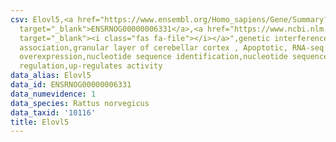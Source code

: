 ```yaml
---
csv: Elovl5,<a href="https://www.ensembl.org/Homo_sapiens/Gene/Summary?db=core;g=ENSRNOG00000006331"
  target="_blank">ENSRNOG00000006331</a>,<a href="https://www.ncbi.nlm.nih.gov/pubmed/30467350"
  target="_blank"><i class="fas fa-file"></i></a>",genetic interference,functional
  association,granular layer of cerebellar cortex , Apoptotic, RNA-seq assay, hsf-1
  overexpression,nucleotide sequence identification,nucleotide sequence identification,transcriptional
  regulation,up-regulates activity
data_alias: Elovl5
data_id: ENSRNOG00000006331
data_numevidence: 1
data_species: Rattus norvegicus
data_taxid: '10116'
title: Elovl5
---
```

